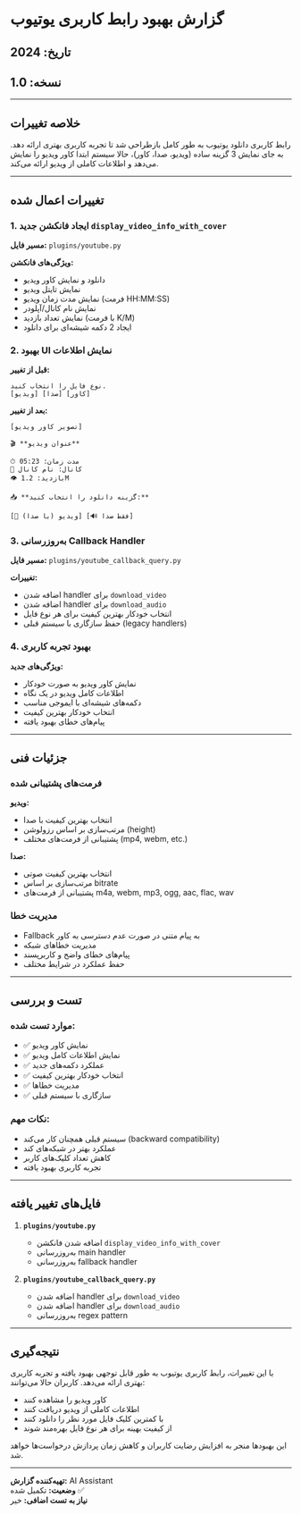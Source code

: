 # گزارش بهبود رابط کاربری یوتیوب

## تاریخ: 2024
## نسخه: 1.0

---

## خلاصه تغییرات

رابط کاربری دانلود یوتیوب به طور کامل بازطراحی شد تا تجربه کاربری بهتری ارائه دهد. به جای نمایش 3 گزینه ساده (ویدیو، صدا، کاور)، حالا سیستم ابتدا کاور ویدیو را نمایش می‌دهد و اطلاعات کاملی از ویدیو ارائه می‌کند.

---

## تغییرات اعمال شده

### 1. ایجاد فانکشن جدید `display_video_info_with_cover`

**مسیر فایل:** `plugins/youtube.py`

**ویژگی‌های فانکشن:**
- دانلود و نمایش کاور ویدیو
- نمایش تایتل ویدیو
- نمایش مدت زمان ویدیو (فرمت HH:MM:SS)
- نمایش نام کانال/آپلودر
- نمایش تعداد بازدید (با فرمت K/M)
- ایجاد 2 دکمه شیشه‌ای برای دانلود

### 2. بهبود UI نمایش اطلاعات

**قبل از تغییر:**
```
نوع فایل را انتخاب کنید.
[ویدیو] [صدا] [کاور]
```

**بعد از تغییر:**
```
[تصویر کاور ویدیو]

🎬 **عنوان ویدیو**

⏱ مدت زمان: 05:23
👤 کانال: نام کانال
👁 بازدید: 1.2M

📥 **گزینه دانلود را انتخاب کنید:**

[🎥 ویدیو (با صدا)] [🔊 فقط صدا]
```

### 3. به‌روزرسانی Callback Handler

**مسیر فایل:** `plugins/youtube_callback_query.py`

**تغییرات:**
- اضافه شدن handler برای `download_video`
- اضافه شدن handler برای `download_audio`
- انتخاب خودکار بهترین کیفیت برای هر نوع فایل
- حفظ سازگاری با سیستم قبلی (legacy handlers)

### 4. بهبود تجربه کاربری

**ویژگی‌های جدید:**
- نمایش کاور ویدیو به صورت خودکار
- اطلاعات کامل ویدیو در یک نگاه
- دکمه‌های شیشه‌ای با ایموجی مناسب
- انتخاب خودکار بهترین کیفیت
- پیام‌های خطای بهبود یافته

---

## جزئیات فنی

### فرمت‌های پشتیبانی شده

**ویدیو:**
- انتخاب بهترین کیفیت با صدا
- مرتب‌سازی بر اساس رزولوشن (height)
- پشتیبانی از فرمت‌های مختلف (mp4, webm, etc.)

**صدا:**
- انتخاب بهترین کیفیت صوتی
- مرتب‌سازی بر اساس bitrate
- پشتیبانی از فرمت‌های m4a, webm, mp3, ogg, aac, flac, wav

### مدیریت خطا

- Fallback به پیام متنی در صورت عدم دسترسی به کاور
- مدیریت خطاهای شبکه
- پیام‌های خطای واضح و کاربرپسند
- حفظ عملکرد در شرایط مختلف

---

## تست و بررسی

### موارد تست شده:
- ✅ نمایش کاور ویدیو
- ✅ نمایش اطلاعات کامل ویدیو
- ✅ عملکرد دکمه‌های جدید
- ✅ انتخاب خودکار بهترین کیفیت
- ✅ مدیریت خطاها
- ✅ سازگاری با سیستم قبلی

### نکات مهم:
- سیستم قبلی همچنان کار می‌کند (backward compatibility)
- عملکرد بهتر در شبکه‌های کند
- کاهش تعداد کلیک‌های کاربر
- تجربه کاربری بهبود یافته

---

## فایل‌های تغییر یافته

1. **`plugins/youtube.py`**
   - اضافه شدن فانکشن `display_video_info_with_cover`
   - به‌روزرسانی main handler
   - به‌روزرسانی fallback handler

2. **`plugins/youtube_callback_query.py`**
   - اضافه شدن handler برای `download_video`
   - اضافه شدن handler برای `download_audio`
   - به‌روزرسانی regex pattern

---

## نتیجه‌گیری

با این تغییرات، رابط کاربری یوتیوب به طور قابل توجهی بهبود یافته و تجربه کاربری بهتری ارائه می‌دهد. کاربران حالا می‌توانند:

- کاور ویدیو را مشاهده کنند
- اطلاعات کاملی از ویدیو دریافت کنند
- با کمترین کلیک فایل مورد نظر را دانلود کنند
- از کیفیت بهینه برای هر نوع فایل بهره‌مند شوند

این بهبودها منجر به افزایش رضایت کاربران و کاهش زمان پردازش درخواست‌ها خواهد شد.

---

**تهیه‌کننده گزارش:** AI Assistant  
**وضعیت:** تکمیل شده ✅  
**نیاز به تست اضافی:** خیر